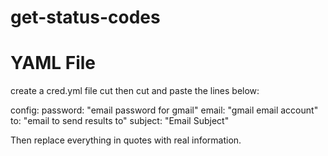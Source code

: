 # get-status-codes



# YAML File

create a cred.yml file cut then cut and paste the lines below:

config:
  password: "email password for gmail"
  email: "gmail email account"
  to: "email to send results to"
  subject: "Email Subject"

Then replace everything in quotes with real information.